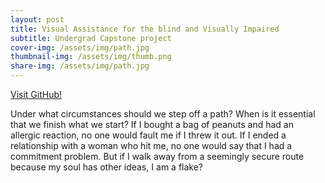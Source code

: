 ```yaml
---
layout: post
title: Visual Assistance for the blind and Visually Impaired
subtitle: Undergrad Capstone project
cover-img: /assets/img/path.jpg
thumbnail-img: /assets/img/thumb.png
share-img: /assets/img/path.jpg
---
```

[Visit GitHub!](www.github.com)

Under what circumstances should we step off a path? When is it essential that we finish what we start? If I bought a bag of peanuts and had an allergic reaction, no one would fault me if I threw it out. If I ended a relationship with a woman who hit me, no one would say that I had a commitment problem. But if I walk away from a seemingly secure route because my soul has other ideas, I am a flake?

